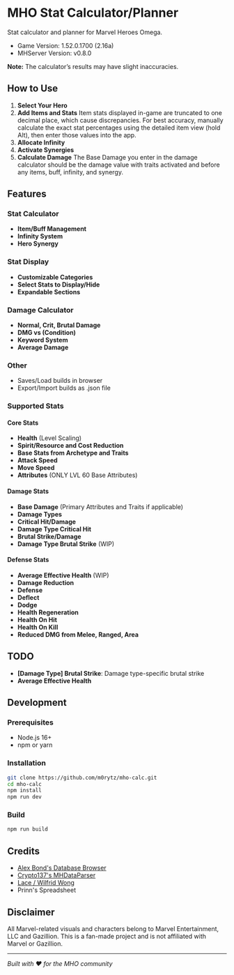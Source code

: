 # MHO Stat Calculator/Planner

Stat calculator and planner for Marvel Heroes Omega.

- Game Version: 1.52.0.1700 (2.16a)
- MHServer Version: v0.8.0

**Note:** The calculator’s results may have slight inaccuracies.

## How to Use

1. **Select Your Hero**
2. **Add Items and Stats** Item stats displayed in-game are truncated to one decimal place, which cause discrepancies. For best accuracy, manually calculate the exact stat percentages using the detailed item view (hold Alt), then enter those values into the app.
3. **Allocate Infinity**
4. **Activate Synergies**
5. **Calculate Damage** The Base Damage you enter in the damage calculator should be the damage value with traits activated and before any items, buff, infinity, and synergy.

## Features

### Stat Calculator
- **Item/Buff Management**
- **Infinity System**
- **Hero Synergy**

### Stat Display
- **Customizable Categories**
- **Select Stats to Display/Hide**
- **Expandable Sections**

### Damage Calculator
- **Normal, Crit, Brutal Damage**
- **DMG vs (Condition)**
- **Keyword System**
- **Average Damage**

### Other
- Saves/Load builds in browser
- Export/Import builds as .json file

### Supported Stats

#### Core Stats
- **Health** (Level Scaling)
- **Spirit/Resource and Cost Reduction**
- **Base Stats from Archetype and Traits**
- **Attack Speed**
- **Move Speed**
- **Attributes** (ONLY LVL 60 Base Attributes)

#### Damage Stats
- **Base Damage** (Primary Attributes and Traits if applicable)
- **Damage Types**
- **Critical Hit/Damage**
- **Damage Type Critical Hit**
- **Brutal Strike/Damage**
- **Damage Type Brutal Strike** (WIP)

#### Defense Stats
- **Average Effective Health** (WIP)
- **Damage Reduction**
- **Defense**
- **Deflect**
- **Dodge**
- **Health Regeneration**
- **Health On Hit**
- **Health On Kill**
- **Reduced DMG from Melee, Ranged, Area**

## TODO

- **[Damage Type] Brutal Strike**: Damage type-specific brutal strike
- **Average Effective Health**

## Development

### Prerequisites
- Node.js 16+
- npm or yarn

### Installation
```bash
git clone https://github.com/m0rytz/mho-calc.git
cd mho-calc
npm install
npm run dev
```

### Build
```bash
npm run build
```

## Credits

- [Alex Bond's Database Browser](https://github.com/AlexBond2/MHServerEmu)
- [Crypto137's MHDataParser](https://github.com/Crypto137/MHDataParser)
- [Lace / Wilfrid Wong](https://www.youtube.com/@WilfridWong)
- Prinn's Spreadsheet

## Disclaimer

All Marvel-related visuals and characters belong to Marvel Entertainment, LLC and Gazillion. This is a fan-made project and is not affiliated with Marvel or Gazillion.

---

*Built with ❤️ for the MHO community*